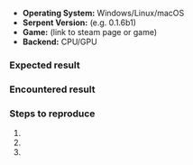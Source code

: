 * **Operating System:** Windows/Linux/macOS
* **Serpent Version:** (e.g. 0.1.6b1)
* **Game:** (link to steam page or game)
* **Backend:** CPU/GPU

### Expected result

### Encountered result

### Steps to reproduce

1. 
2. 
3. 

